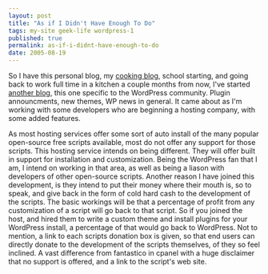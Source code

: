```yaml
---
layout: post
title: "As if I Didn't Have Enough To Do"
tags: my-site geek-life wordpress-1
published: true
permalink: as-if-i-didnt-have-enough-to-do
date: 2005-08-19
---
```


So I have this personal blog, my <a href="http://cookingwith.miklb.com">cooking blog</a>, school starting, and going back to work full time in a kitchen a couple months from now, I've started <a href="http://miklb.mojomega.com/wordpress/">another blog</a>, this one specific to the WordPress community.  Plugin announcments, new themes, WP news in general.  It came about as I'm working with some developers who are beginning a hosting company, with some added features.
<!--more-->
  As most hosting services offer some sort of auto install of the many popular open-source free scripts available, most do not offer any support for those scripts.  This hosting service intends on being different.  They will offer built in support for installation and customization.  Being the WordPress fan that I am, I intend on working in that area, as well as being a liason with developers of other open-source scripts.  Another reason I have joined this development, is they intend to put their money where their mouth is, so to speak, and give back in the form of cold hard cash to the  development of the scripts.  The basic workings will be that a percentage of profit from any customization of a script will go back to that script.  So if you joined the host, and hired them to write a custom theme and install plugins for your WordPress install,  a percentage of that would go back to WordPress.  Not to mention, a link to each scripts donation box is given, so that end users can directly donate to the development of the scripts themselves, of they so feel inclined.  A vast difference from fantastico in cpanel with a huge disclaimer that no support is offered, and a link to the script's web site.

